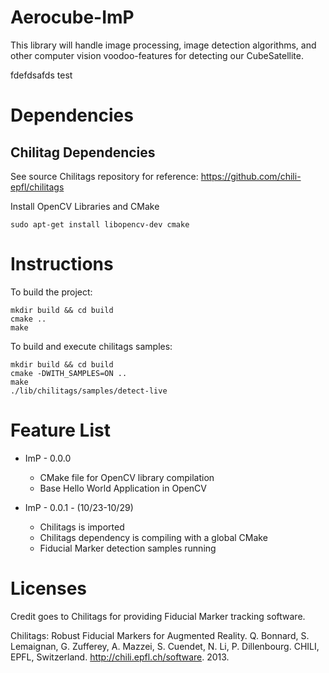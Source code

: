 # Aerocube-ImP
This library will handle image processing, image detection algorithms, and other computer vision voodoo-features for detecting our CubeSatellite.

fdefdsafds
test
# Dependencies
## Chilitag Dependencies
See source Chilitags repository for reference: <https://github.com/chili-epfl/chilitags>

Install OpenCV Libraries and CMake

`sudo apt-get install libopencv-dev cmake`

# Instructions
To build the project:
```
mkdir build && cd build
cmake ..
make
```

To build and execute chilitags samples:

```
mkdir build && cd build
cmake -DWITH_SAMPLES=ON ..
make
./lib/chilitags/samples/detect-live

```



# Feature List
  * ImP - 0.0.0
    * CMake file for OpenCV library compilation
    * Base Hello World Application in OpenCV

  * ImP - 0.0.1 - (10/23-10/29)
    * Chilitags is imported
    * Chilitags dependency is compiling with a global CMake
    * Fiducial Marker detection samples running


# Licenses
Credit goes to Chilitags for providing Fiducial Marker tracking software.

Chilitags: Robust Fiducial Markers for Augmented Reality. Q. Bonnard, S. Lemaignan, G. Zufferey, A. Mazzei, S. Cuendet, N. Li, P. Dillenbourg. CHILI, EPFL, Switzerland. http://chili.epfl.ch/software. 2013.
